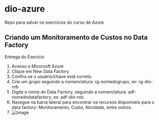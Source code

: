 # dio-azure
Repo para salvar os exercícios do curso de Azure
## Criando um Monitoramento de Custos no Data Factory
Entrega do Execício
1) Acesso o Micorsoft Azure
2) Clique em New Data Factory
3) Confira se o usuário/chave está correto.
4) Crie um grupo seguindo a nomenclatura: rg-nomedogrupo, ex: rg-dio-rob
5) Digite o nome do Data Factory, seguindo a nomenclatura: adf-nomedodatafactory, ex: adf-dio-rob
6) Navegue na barra lateral para encontrar os recursos disponíveis para o data factory: Monitoramento, Custo, Atividade, entre outros.
7) ![image](https://github.com/user-attachments/assets/d3f91dc2-77ff-4ba6-ad18-86565fb79279)
